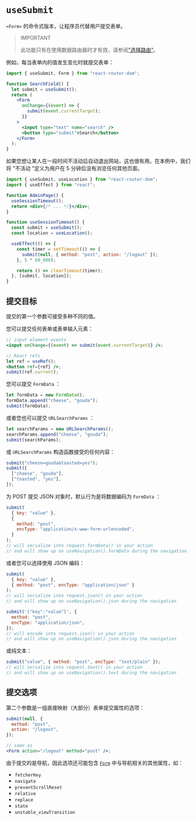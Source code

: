 # `useSubmit`

`<Form>` 的命令式版本，让程序员代替用户提交表单。

> IMPORTANT
>
> 此功能只有在使用数据路由器时才有效，请参阅["选择路由"](https://baimingxuan.github.io/react-router6-doc/routers/picking-a-router)。

例如，每当表单内的值发生变化时就提交表单：

```jsx
import { useSubmit, Form } from "react-router-dom";

function SearchField() {
  let submit = useSubmit();
  return (
    <Form
      onChange={(event) => {
        submit(event.currentTarget);
      }}
    >
      <input type="text" name="search" />
      <button type="submit">Search</button>
    </Form>
  );
}
```

如果您想让某人在一段时间不活动后自动退出网站，这也很有用。在本例中，我们将 "不活动 "定义为用户在 5 分钟后没有浏览任何其他页面。

```jsx
import { useSubmit, useLocation } from "react-router-dom";
import { useEffect } from "react";

function AdminPage() {
  useSessionTimeout();
  return <div>{/* ... */}</div>;
}

function useSessionTimeout() {
  const submit = useSubmit();
  const location = useLocation();

  useEffect(() => {
    const timer = setTimeout(() => {
      submit(null, { method: "post", action: "/logout" });
    }, 5 * 60_000);

    return () => clearTimeout(timer);
  }, [submit, location]);
}
```

## 提交目标

提交的第一个参数可接受多种不同的值。

您可以提交任何表单或表单输入元素：

```jsx
// input element events
<input onChange={(event) => submit(event.currentTarget)} />;

// React refs
let ref = useRef();
<button ref={ref} />;
submit(ref.current);
```

您可以提交 `FormData` ：

```jsx
let formData = new FormData();
formData.append("cheese", "gouda");
submit(formData);
```

或者您也可以提交 `URLSearchParams` ：

```jsx
let searchParams = new URLSearchParams();
searchParams.append("cheese", "gouda");
submit(searchParams);
```

或 `URLSearchParams` 构造函数接受的任何内容：

```jsx
submit("cheese=gouda&toasted=yes");
submit([
  ["cheese", "gouda"],
  ["toasted", "yes"],
]);
```

为 POST 提交 JSON 对象时，默认行为是将数据编码为 `FormData` ：

```jsx
submit(
  { key: "value" },
  {
    method: "post",
    encType: "application/x-www-form-urlencoded",
  }
);
// will serialize into request.formData() in your action
// and will show up on useNavigation().formData during the navigation
```

或者您可以选择使用 JSON 编码：

```jsx
submit(
  { key: "value" },
  { method: "post", encType: "application/json" }
);
// will serialize into request.json() in your action
// and will show up on useNavigation().json during the navigation

submit('{"key":"value"}', {
  method: "post",
  encType: "application/json",
});
// will encode into request.json() in your action
// and will show up on useNavigation().json during the navigation
```

或纯文本：

```jsx
submit("value", { method: "post", encType: "text/plain" });
// will serialize into request.text() in your action
// and will show up on useNavigation().text during the navigation
```

## 提交选项

第二个参数是一组直接映射（大部分）表单提交属性的选项：

```jsx
submit(null, {
  method: "post",
  action: "/logout",
});

// same as
<Form action="/logout" method="post" />;
```

由于提交的是导航，因此选项还可能包含 [`Form`](https://baimingxuan.github.io/react-router6-doc/components/form) 中与导航相关的其他属性，如：

- `fetcherKey`
- `navigate`
- `preventScrollReset`
- `relative`
- `replace`
- `state`
- `unstable_viewTransition`